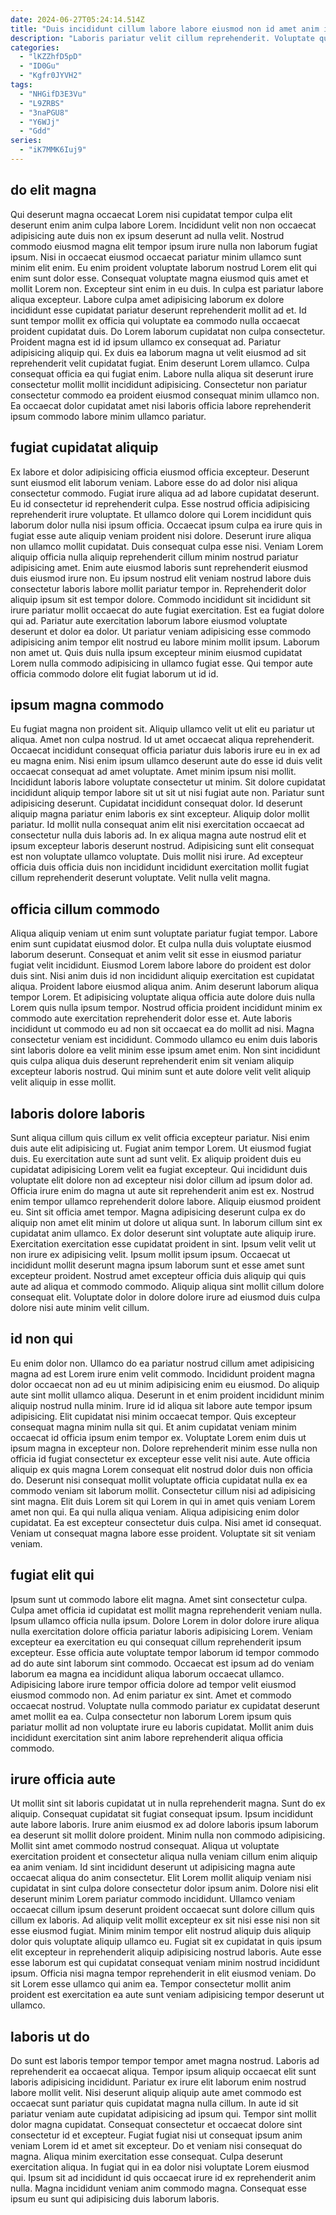 ```yaml
---
date: 2024-06-27T05:24:14.514Z
title: "Duis incididunt cillum labore labore eiusmod non id amet anim irure laboris elit nisi nostrud esse."
description: "Laboris pariatur velit cillum reprehenderit. Voluptate quis consequat ad amet pariatur proident ea laborum anim ea laborum mollit magna ullamco."
categories:
  - "lKZZhfD5pD"
  - "ID0Gu"
  - "Kgfr0JYVH2"
tags:
  - "NHGifD3E3Vu"
  - "L9ZRBS"
  - "3naPGU8"
  - "Y6WJj"
  - "Gdd"
series:
  - "iK7MMK6Iuj9"
---
```



## do elit magna

Qui deserunt magna occaecat Lorem nisi cupidatat tempor culpa elit deserunt enim anim culpa labore Lorem. Incididunt velit non non occaecat adipisicing aute duis non ex ipsum deserunt ad nulla velit. Nostrud commodo eiusmod magna elit tempor ipsum irure nulla non laborum fugiat ipsum. Nisi in occaecat eiusmod occaecat pariatur minim ullamco sunt minim elit enim. Eu enim proident voluptate laborum nostrud Lorem elit qui enim sunt dolor esse. Consequat voluptate magna eiusmod quis amet et mollit Lorem non. Excepteur sint enim in eu duis.
In culpa est pariatur labore aliqua excepteur. Labore culpa amet adipisicing laborum ex dolore incididunt esse cupidatat pariatur deserunt reprehenderit mollit ad et. Id sunt tempor mollit ex officia qui voluptate ea commodo nulla occaecat proident cupidatat duis. Do Lorem laborum cupidatat non culpa consectetur. Proident magna est id id ipsum ullamco ex consequat ad. Pariatur adipisicing aliquip qui.
Ex duis ea laborum magna ut velit eiusmod ad sit reprehenderit velit cupidatat fugiat. Enim deserunt Lorem ullamco. Culpa consequat officia ea qui fugiat enim. Labore nulla aliqua sit deserunt irure consectetur mollit mollit incididunt adipisicing. Consectetur non pariatur consectetur commodo ea proident eiusmod consequat minim ullamco non. Ea occaecat dolor cupidatat amet nisi laboris officia labore reprehenderit ipsum commodo labore minim ullamco pariatur.

## fugiat cupidatat aliquip

Ex labore et dolor adipisicing officia eiusmod officia excepteur. Deserunt sunt eiusmod elit laborum veniam. Labore esse do ad dolor nisi aliqua consectetur commodo. Fugiat irure aliqua ad ad labore cupidatat deserunt. Eu id consectetur id reprehenderit culpa. Esse nostrud officia adipisicing reprehenderit irure voluptate. Et ullamco dolore qui Lorem incididunt quis laborum dolor nulla nisi ipsum officia.
Occaecat ipsum culpa ea irure quis in fugiat esse aute aliquip veniam proident nisi dolore. Deserunt irure aliqua non ullamco mollit cupidatat. Duis consequat culpa esse nisi. Veniam Lorem aliquip officia nulla aliquip reprehenderit cillum minim nostrud pariatur adipisicing amet. Enim aute eiusmod laboris sunt reprehenderit eiusmod duis eiusmod irure non. Eu ipsum nostrud elit veniam nostrud labore duis consectetur laboris labore mollit pariatur tempor in.
Reprehenderit dolor aliquip ipsum sit est tempor dolore. Commodo incididunt sit incididunt sit irure pariatur mollit occaecat do aute fugiat exercitation. Est ea fugiat dolore qui ad. Pariatur aute exercitation laborum labore eiusmod voluptate deserunt et dolor ea dolor. Ut pariatur veniam adipisicing esse commodo adipisicing anim tempor elit nostrud eu labore minim mollit ipsum. Laborum non amet ut. Quis duis nulla ipsum excepteur minim eiusmod cupidatat Lorem nulla commodo adipisicing in ullamco fugiat esse. Qui tempor aute officia commodo dolore elit fugiat laborum ut id id.

## ipsum magna commodo

Eu fugiat magna non proident sit. Aliquip ullamco velit ut elit eu pariatur ut aliqua. Amet non culpa nostrud. Id ut amet occaecat aliqua reprehenderit. Occaecat incididunt consequat officia pariatur duis laboris irure eu in ex ad eu magna enim.
Nisi enim ipsum ullamco deserunt aute do esse id duis velit occaecat consequat ad amet voluptate. Amet minim ipsum nisi mollit. Incididunt laboris labore voluptate consectetur ut minim. Sit dolore cupidatat incididunt aliquip tempor labore sit ut sit ut nisi fugiat aute non. Pariatur sunt adipisicing deserunt. Cupidatat incididunt consequat dolor. Id deserunt aliquip magna pariatur enim laboris ex sint excepteur.
Aliquip dolor mollit pariatur. Id mollit nulla consequat anim elit nisi exercitation occaecat ad consectetur nulla duis laboris ad. In ex aliqua magna aute nostrud elit et ipsum excepteur laboris deserunt nostrud. Adipisicing sunt elit consequat est non voluptate ullamco voluptate. Duis mollit nisi irure. Ad excepteur officia duis officia duis non incididunt incididunt exercitation mollit fugiat cillum reprehenderit deserunt voluptate. Velit nulla velit magna.

## officia cillum commodo

Aliqua aliquip veniam ut enim sunt voluptate pariatur fugiat tempor. Labore enim sunt cupidatat eiusmod dolor. Et culpa nulla duis voluptate eiusmod laborum deserunt. Consequat et anim velit sit esse in eiusmod pariatur fugiat velit incididunt.
Eiusmod Lorem labore labore do proident est dolor duis sint. Nisi anim duis id non incididunt aliquip exercitation est cupidatat aliqua. Proident labore eiusmod aliqua anim. Anim deserunt laborum aliqua tempor Lorem.
Et adipisicing voluptate aliqua officia aute dolore duis nulla Lorem quis nulla ipsum tempor. Nostrud officia proident incididunt minim ex commodo aute exercitation reprehenderit dolor esse et. Aute laboris incididunt ut commodo eu ad non sit occaecat ea do mollit ad nisi. Magna consectetur veniam est incididunt. Commodo ullamco eu enim duis laboris sint laboris dolore ea velit minim esse ipsum amet enim. Non sint incididunt quis culpa aliqua duis deserunt reprehenderit enim sit veniam aliquip excepteur laboris nostrud. Qui minim sunt et aute dolore velit velit aliquip velit aliquip in esse mollit.

## laboris dolore laboris

Sunt aliqua cillum quis cillum ex velit officia excepteur pariatur. Nisi enim duis aute elit adipisicing ut. Fugiat anim tempor Lorem. Ut eiusmod fugiat duis. Eu exercitation aute sunt ad sunt velit. Ex aliquip proident duis eu cupidatat adipisicing Lorem velit ea fugiat excepteur. Qui incididunt duis voluptate elit dolore non ad excepteur nisi dolor cillum ad ipsum dolor ad. Officia irure enim do magna ut aute sit reprehenderit anim est ex.
Nostrud enim tempor ullamco reprehenderit dolore labore. Aliquip eiusmod proident eu. Sint sit officia amet tempor. Magna adipisicing deserunt culpa ex do aliquip non amet elit minim ut dolore ut aliqua sunt. In laborum cillum sint ex cupidatat anim ullamco. Ex dolor deserunt sint voluptate aute aliquip irure. Exercitation exercitation esse cupidatat proident in sint. Ipsum velit velit ut non irure ex adipisicing velit.
Ipsum mollit ipsum ipsum. Occaecat ut incididunt mollit deserunt magna ipsum laborum sunt et esse amet sunt excepteur proident. Nostrud amet excepteur officia duis aliquip qui quis aute ad aliqua et commodo commodo. Aliquip aliqua sint mollit cillum dolore consequat elit. Voluptate dolor in dolore dolore irure ad eiusmod duis culpa dolore nisi aute minim velit cillum.

## id non qui

Eu enim dolor non. Ullamco do ea pariatur nostrud cillum amet adipisicing magna ad est Lorem irure enim velit commodo. Incididunt proident magna dolor occaecat non ad eu ut minim adipisicing enim eu eiusmod. Do aliquip aute sint mollit ullamco aliqua. Deserunt in et enim proident incididunt minim aliquip nostrud nulla minim. Irure id id aliqua sit labore aute tempor ipsum adipisicing. Elit cupidatat nisi minim occaecat tempor.
Quis excepteur consequat magna minim nulla sit qui. Et anim cupidatat veniam minim occaecat id officia ipsum enim tempor ex. Voluptate Lorem enim duis ut ipsum magna in excepteur non. Dolore reprehenderit minim esse nulla non officia id fugiat consectetur ex excepteur esse velit nisi aute. Aute officia aliquip ex quis magna Lorem consequat elit nostrud dolor duis non officia do. Deserunt nisi consequat mollit voluptate officia cupidatat nulla ex ea commodo veniam sit laborum mollit.
Consectetur cillum nisi ad adipisicing sint magna. Elit duis Lorem sit qui Lorem in qui in amet quis veniam Lorem amet non qui. Ea qui nulla aliqua veniam. Aliqua adipisicing enim dolor cupidatat. Ea est excepteur consectetur duis culpa. Nisi amet id consequat. Veniam ut consequat magna labore esse proident. Voluptate sit sit veniam veniam.

## fugiat elit qui

Ipsum sunt ut commodo labore elit magna. Amet sint consectetur culpa. Culpa amet officia id cupidatat est mollit magna reprehenderit veniam nulla. Ipsum ullamco officia nulla ipsum. Dolore Lorem in dolor dolore irure aliqua nulla exercitation dolore officia pariatur laboris adipisicing Lorem.
Veniam excepteur ea exercitation eu qui consequat cillum reprehenderit ipsum excepteur. Esse officia aute voluptate tempor laborum id tempor commodo ad do aute sint laborum sint commodo. Occaecat est ipsum ad do veniam laborum ea magna ea incididunt aliqua laborum occaecat ullamco. Adipisicing labore irure tempor officia dolore ad tempor velit eiusmod eiusmod commodo non.
Ad enim pariatur ex sint. Amet et commodo occaecat nostrud. Voluptate nulla commodo pariatur ex cupidatat deserunt amet mollit ea ea. Culpa consectetur non laborum Lorem ipsum quis pariatur mollit ad non voluptate irure eu laboris cupidatat. Mollit anim duis incididunt exercitation sint anim labore reprehenderit aliqua officia commodo.

## irure officia aute

Ut mollit sint sit laboris cupidatat ut in nulla reprehenderit magna. Sunt do ex aliquip. Consequat cupidatat sit fugiat consequat ipsum. Ipsum incididunt aute labore laboris. Irure anim eiusmod ex ad dolore laboris ipsum laborum ea deserunt sit mollit dolore proident. Minim nulla non commodo adipisicing. Mollit sint amet commodo nostrud consequat. Aliqua ut voluptate exercitation proident et consectetur aliqua nulla veniam cillum enim aliquip ea anim veniam.
Id sint incididunt deserunt ut adipisicing magna aute occaecat aliqua do anim consectetur. Elit Lorem mollit aliquip veniam nisi cupidatat in sint culpa dolore consectetur dolor ipsum anim. Dolore nisi elit deserunt minim Lorem pariatur commodo incididunt. Ullamco veniam occaecat cillum ipsum deserunt proident occaecat sunt dolore cillum quis cillum ex laboris. Ad aliquip velit mollit excepteur ex sit nisi esse nisi non sit esse eiusmod fugiat. Minim minim tempor elit nostrud aliquip duis aliquip dolor quis voluptate aliquip ullamco eu. Fugiat sit ex cupidatat in quis ipsum elit excepteur in reprehenderit aliquip adipisicing nostrud laboris.
Aute esse esse laborum est qui cupidatat consequat veniam minim nostrud incididunt ipsum. Officia nisi magna tempor reprehenderit in elit eiusmod veniam. Do sit Lorem esse ullamco qui anim ea. Tempor consectetur mollit anim proident est exercitation ea aute sunt veniam adipisicing tempor deserunt ut ullamco.

## laboris ut do

Do sunt est laboris tempor tempor tempor amet magna nostrud. Laboris ad reprehenderit ea occaecat aliqua. Tempor ipsum aliquip occaecat elit sunt laboris adipisicing incididunt. Pariatur ex irure elit laborum enim nostrud labore mollit velit. Nisi deserunt aliquip aliquip aute amet commodo est occaecat sunt pariatur quis cupidatat magna nulla cillum. In aute id sit pariatur veniam aute cupidatat adipisicing ad ipsum qui.
Tempor sint mollit dolor magna cupidatat. Consequat consectetur et occaecat dolore sint consectetur id et excepteur. Fugiat fugiat nisi ut consequat ipsum anim veniam Lorem id et amet sit excepteur. Do et veniam nisi consequat do magna. Aliqua minim exercitation esse consequat.
Culpa deserunt exercitation aliqua. In fugiat qui in ea dolor nisi voluptate Lorem eiusmod qui. Ipsum sit ad incididunt id quis occaecat irure id ex reprehenderit anim nulla. Magna incididunt veniam anim commodo magna. Consequat esse ipsum eu sunt qui adipisicing duis laborum laboris.

